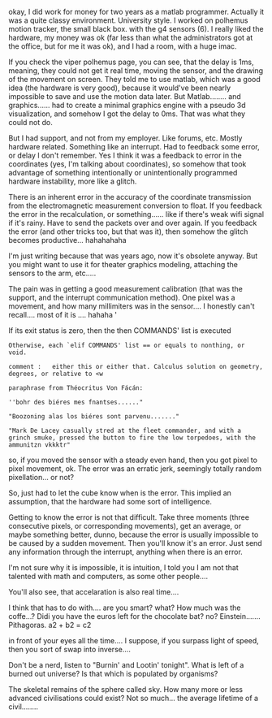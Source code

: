 
okay, I did work for money for two years as a matlab programmer. Actually it was a quite classy environment. University style. I worked on polhemus motion tracker, the small black box. with the g4 sensors (6). I really liked the hardware, my money was ok (far less than what the administrators got at the office, but for me it was ok), and I had a room, with a huge imac. 

If you check the viper polhemus page, you can see, that the delay is 1ms, meaning, they could not get it real time, moving the sensor, and the drawing of the movement on screen. They told me to use matlab, which was a good idea (the hardware is very good), because it would've been nearly impossible to save and use the motion data later. But Matlab........ and graphics...... had to create a minimal graphics engine with a pseudo 3d visualization, and somehow I got the delay to 0ms. That was what they could not do.

But I had support, and not from my employer. Like forums, etc. Mostly hardware related. Something like an interrupt. Had to feedback some error, or delay I don't remember. Yes I think it was a feedback to error in the coordinates (yes, I'm talking about coordinates), so somehow that took advantage of something intentionally or unintentionally programmed hardware instability, more like a glitch. 

There is an inherent error in the accuracy of the coordinate transmission from the electromagnetic measurement conversion to float. If you feedback the error in the recalculation, or something...... like if there's weak wifi signal if it's rainy. Have to send the packets over and over again. If you feedback the error (and other tricks too, but that was it), then somehow the glitch becomes productive... hahahahaha

I'm just writing because that was years ago, now it's obsolete anyway. But you might want to use it for theater graphics modeling, attaching the sensors to the arm, etc.....

The pain was in getting a good measurement calibration (that was the support, and the interrupt communication method). One pixel was a movement, and how many millimiters was in the sensor.... I honestly can't recall.... most of it is .... hahaha
'<html><head><meta http-equiv="Content-Type" content="text/html; charset=UTF-8"><title></title></head><body><p>If its exit status is zero, then the
    then COMMANDS' list is executed</p>

<pre><code>Otherwise, each `elif COMMANDS' list == or equals to nonthing, or void.

comment :   either this or either that. Calculus solution on geometry, degrees, or relative to &lt;w

paraphrase from Théocritus Von Fácán:

''bohr des biéres mes fnantses......"

"Boozoning alas los biéres sont parvenu......."

"Mark De Lacey casually stred at the fleet commander, and with a grinch smuke, pressed the button to fire the low torpedoes, with the ammunitzn vkkktr"
</code></pre>
</body></html> 


so, if you moved the sensor with a steady even hand, then you got pixel to pixel movement, ok. The error was an erratic jerk, seemingly totally random pixellation... or not?

So, just had to let the cube know when is the error. This implied an assumption, that the hardware had some sort of intelligence. 

Getting to know the error is not that difficult. Take three moments (three consecutive pixels, or corresponding movements), get an average, or maybe something better, dunno, because the error is usually impossible to be caused by a sudden movement. Then you'll know it's an error. Just send any information through the interrupt, anything when there is an error.

I'm not sure why it is impossible, it is intuition, I told you I am not that talented with math and computers, as some other people....

You'll also see, that accelaration is also real time....

I think that has to do with.... are you smart? what? How much was the coffe...? Didi you have the euros left for the chocolate bat? no? Einstein....... Pithagoras. a2 + b2 = c2

in front of your eyes all the time.... I suppose, if you surpass light of speed, then you sort of swap into inverse....

Don't be a nerd, listen to "Burnin' and Lootin' tonight". What is left of a burned out universe? Is that which is populated by organisms?

The skeletal remains of the sphere called sky. How many more or less advanced civilisations could exist? Not so much... the average lifetime of a civil........
